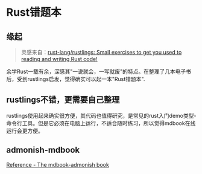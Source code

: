 # Rust错题本

## 缘起

> 灵感来自：[rust-lang/rustlings: Small exercises to get you used to reading and writing Rust code!](https://github.com/rust-lang/rustlings)

余学Rust一载有余，深感其"一说就会，一写就废"的特点。在整理了几本电子书后，受到rustlings启发，觉得确实可以起一本"Rust错题本".

## rustlings不错，更需要自己整理

rustlings使用起来确实很方便，其代码也值得研究，是常见的rust入门demo类型-命令行工具。但是它必须在电脑上运行，不适合随时练习，所以觉得mdbook在线运行会更方便。

## admonish-mdbook

[Reference - The mdbook-admonish book](https://tommilligan.github.io/mdbook-admonish/reference.html)